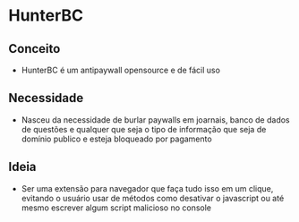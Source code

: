 # HunterBC

## Conceito

- HunterBC é um antipaywall opensource e de fácil uso

## Necessidade

- Nasceu da necessidade de burlar paywalls em joarnais, banco de dados de questões e qualquer que seja o tipo de informação que seja de domínio publico e esteja bloqueado por pagamento

## Ideia

- Ser uma extensão para navegador que faça tudo isso em um clique, evitando o usuário usar de métodos como desativar o javascript ou até mesmo escrever algum script malicioso no console
